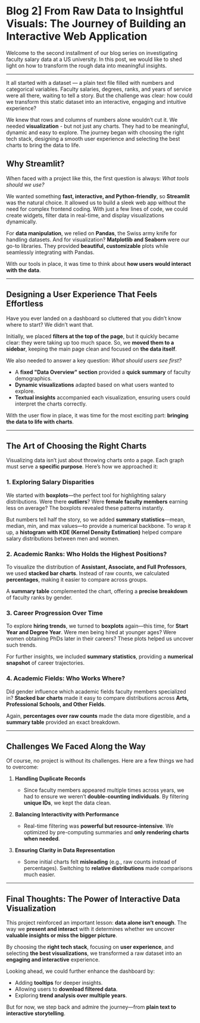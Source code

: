 # Blog 2] From Raw Data to Insightful Visuals: The Journey of Building an Interactive Web Application

Welcome to the second installment of our blog series on investigating faculty salary data at a US university. In this post, we would like to shed light on how to transform the rough data into meaningful insights. 

---

It all started with a dataset — a plain text file filled with numbers and categorical variables. Faculty salaries, degrees, ranks, and years of service were all there, waiting to tell a story. But the challenge was clear: how could we transform this static dataset into an interactive, engaging and intuitive experience?  

We knew that rows and columns of numbers alone wouldn’t cut it. We needed **visualization** - but not just any charts. They had to be meaningful, dynamic and easy to explore. The journey began with choosing the right tech stack, designing a smooth user experience and selecting the best charts to bring the data to life.  

## **Why Streamlit?**  

When faced with a project like this, the first question is always: *What tools should we use?*  

We wanted something **fast, interactive, and Python-friendly**, so **Streamlit** was the natural choice. It allowed us to build a sleek web app without the need for complex frontend coding. With just a few lines of code, we could create widgets, filter data in real-time, and display visualizations dynamically.  

For **data manipulation**, we relied on **Pandas**, the Swiss army knife for handling datasets. And for visualization? **Matplotlib and Seaborn** were our go-to libraries. They provided **beautiful, customizable** plots while seamlessly integrating with Pandas.  

With our tools in place, it was time to think about **how users would interact with the data**.  

---

## **Designing a User Experience That Feels Effortless**  

Have you ever landed on a dashboard so cluttered that you didn’t know where to start? We didn’t want that.  

Initially, we placed **filters at the top of the page**, but it quickly became clear: they were taking up too much space. So, we **moved them to a sidebar**, keeping the main page clean and focused on **the data itself**.  

We also needed to answer a key question: *What should users see first?*  

- A **fixed "Data Overview" section** provided a **quick summary** of faculty demographics.  
- **Dynamic visualizations** adapted based on what users wanted to explore.  
- **Textual insights** accompanied each visualization, ensuring users could interpret the charts correctly.  

With the user flow in place, it was time for the most exciting part: **bringing the data to life with charts**.  

---

## **The Art of Choosing the Right Charts**  

Visualizing data isn’t just about throwing charts onto a page. Each graph must serve a **specific purpose**. Here’s how we approached it:  

### **1. Exploring Salary Disparities**  

We started with **boxplots**—the perfect tool for highlighting salary distributions. Were there **outliers**? Were **female faculty members** earning less on average? The boxplots revealed these patterns instantly.  

But numbers tell half the story, so we added **summary statistics**—mean, median, min, and max values—to provide a numerical backbone. To wrap it up, a **histogram with KDE (Kernel Density Estimation)** helped compare salary distributions between men and women.  

### **2. Academic Ranks: Who Holds the Highest Positions?**  

To visualize the distribution of **Assistant, Associate, and Full Professors**, we used **stacked bar charts**. Instead of raw counts, we calculated **percentages**, making it easier to compare across groups.  

A **summary table** complemented the chart, offering a **precise breakdown** of faculty ranks by gender.  

### **3. Career Progression Over Time**  

To explore **hiring trends**, we turned to **boxplots** again—this time, for **Start Year and Degree Year**. Were men being hired at younger ages? Were women obtaining PhDs later in their careers? These plots helped us uncover such trends.  

For further insights, we included **summary statistics**, providing a **numerical snapshot** of career trajectories.  

### **4. Academic Fields: Who Works Where?**  

Did gender influence which academic fields faculty members specialized in? **Stacked bar charts** made it easy to compare distributions across **Arts, Professional Schools, and Other Fields**.  

Again, **percentages over raw counts** made the data more digestible, and a **summary table** provided an exact breakdown.  

---

## **Challenges We Faced Along the Way**  

Of course, no project is without its challenges. Here are a few things we had to overcome:  

1. **Handling Duplicate Records**  
   - Since faculty members appeared multiple times across years, we had to ensure we weren’t **double-counting individuals**. By filtering **unique IDs**, we kept the data clean.  

2. **Balancing Interactivity with Performance**  
   - Real-time filtering was **powerful but resource-intensive**. We optimized by pre-computing summaries and **only rendering charts when needed**.  

3. **Ensuring Clarity in Data Representation**  
   - Some initial charts felt **misleading** (e.g., raw counts instead of percentages). Switching to **relative distributions** made comparisons much easier.  

---

## **Final Thoughts: The Power of Interactive Data Visualization**  

This project reinforced an important lesson: **data alone isn’t enough**. The way we **present and interact** with it determines whether we uncover **valuable insights or miss the bigger picture**.  

By choosing the **right tech stack**, focusing on **user experience**, and selecting **the best visualizations**, we transformed a raw dataset into an **engaging and interactive** experience.  

Looking ahead, we could further enhance the dashboard by:  
- Adding **tooltips** for deeper insights.  
- Allowing users to **download filtered data**.  
- Exploring **trend analysis over multiple years**.  

But for now, we step back and admire the journey—from **plain text to interactive storytelling**.  
